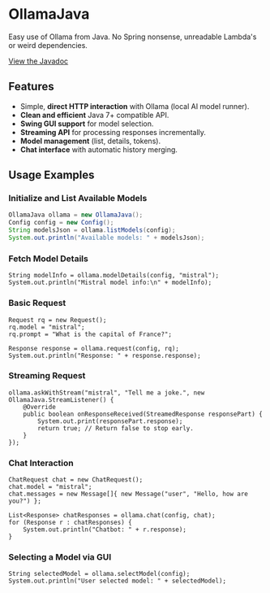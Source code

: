# OllamaJava
Easy use of Ollama from Java. No Spring nonsense, unreadable Lambda's or weird dependencies.

[View the Javadoc](https://walter-stroebel.github.io/OllamaJava)

## **Features**
- Simple, **direct HTTP interaction** with Ollama (local AI model runner).
- **Clean and efficient** Java 7+ compatible API.
- **Swing GUI support** for model selection.
- **Streaming API** for processing responses incrementally.
- **Model management** (list, details, tokens).
- **Chat interface** with automatic history merging.


## Usage Examples
### Initialize and List Available Models
```java
OllamaJava ollama = new OllamaJava();
Config config = new Config();
String modelsJson = ollama.listModels(config);
System.out.println("Available models: " + modelsJson);
```

### Fetch Model Details
```
String modelInfo = ollama.modelDetails(config, "mistral");
System.out.println("Mistral model info:\n" + modelInfo);
```
### Basic Request
```
Request rq = new Request();
rq.model = "mistral";
rq.prompt = "What is the capital of France?";

Response response = ollama.request(config, rq);
System.out.println("Response: " + response.response);
```
### Streaming Request
```
ollama.askWithStream("mistral", "Tell me a joke.", new OllamaJava.StreamListener() {
    @Override
    public boolean onResponseReceived(StreamedResponse responsePart) {
        System.out.print(responsePart.response);
        return true; // Return false to stop early.
    }
});
```
### Chat Interaction
```
ChatRequest chat = new ChatRequest();
chat.model = "mistral";
chat.messages = new Message[]{ new Message("user", "Hello, how are you?") };

List<Response> chatResponses = ollama.chat(config, chat);
for (Response r : chatResponses) {
    System.out.println("Chatbot: " + r.response);
}
```
### Selecting a Model via GUI
```
String selectedModel = ollama.selectModel(config);
System.out.println("User selected model: " + selectedModel);
```

